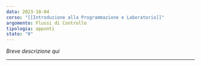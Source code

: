 ```yaml
---
data: 2023-10-04
corso: "[[Introduzione alla Programmazione e Laboratorio]]"
argomento: Flussi di Controllo
tipologia: appunti
stato: "0"
---
```

*Breve descrizione qui*
- - -
